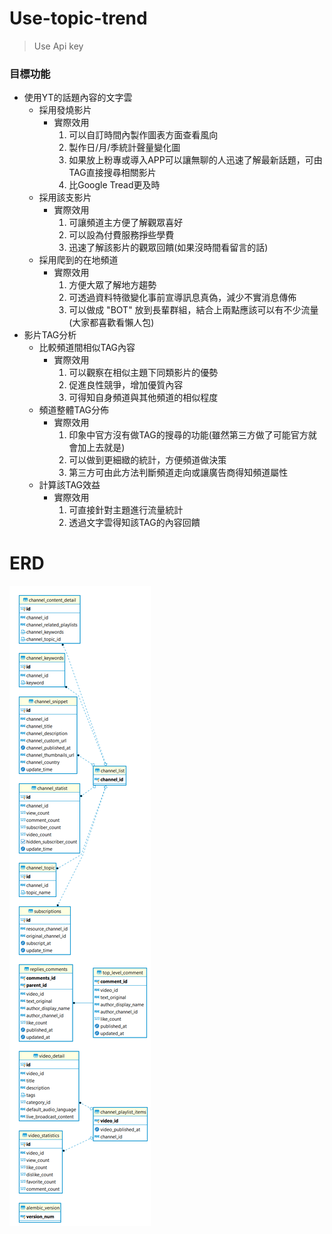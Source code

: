 # Use-topic-trend
> Use Api key
### 目標功能
* 使用YT的話題內容的文字雲
    * 採用發燒影片
        * 實際效用 
            1. 可以自訂時間內製作圖表方面查看風向
            2. 製作日/月/季統計聲量變化圖
            3. 如果放上粉專或導入APP可以讓無聊的人迅速了解最新話題，可由TAG直接搜尋相關影片
            4. 比Google Tread更及時
    * 採用該支影片
        * 實際效用
            1. 可讓頻道主方便了解觀眾喜好
            2. 可以設為付費服務掙些學費
            3. 迅速了解該影片的觀眾回饋(如果沒時間看留言的話)
    * 採用爬到的在地頻道
        * 實際效用
            1. 方便大眾了解地方趨勢
            2. 可透過資料特徵變化事前宣導訊息真偽，減少不實消息傳佈
            3. 可以做成 "BOT" 放到長輩群組，結合上兩點應該可以有不少流量(大家都喜歡看懶人包)
* 影片TAG分析    
    * 比較頻道間相似TAG內容
        * 實際效用
            1. 可以觀察在相似主題下同類影片的優勢
            2. 促進良性競爭，增加優質內容
            3. 可得知自身頻道與其他頻道的相似程度
    * 頻道整體TAG分佈
        * 實際效用
            1. 印象中官方沒有做TAG的搜尋的功能(雖然第三方做了可能官方就會加上去就是)
            2. 可以做到更細緻的統計，方便頻道做決策
            3. 第三方可由此方法判斷頻道走向或讓廣告商得知頻道屬性
    * 計算該TAG效益
        * 實際效用
            1. 可直接針對主題進行流量統計
            2. 透過文字雲得知該TAG的內容回饋

# ERD

![](erdv3.png)